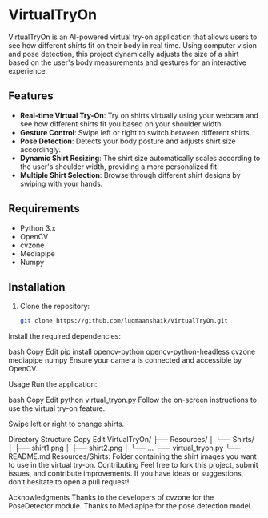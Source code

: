 # VirtualTryOn

VirtualTryOn is an AI-powered virtual try-on application that allows users to see how different shirts fit on their body in real time. Using computer vision and pose detection, this project dynamically adjusts the size of a shirt based on the user's body measurements and gestures for an interactive experience.

## Features

- **Real-time Virtual Try-On**: Try on shirts virtually using your webcam and see how different shirts fit you based on your shoulder width.
- **Gesture Control**: Swipe left or right to switch between different shirts.
- **Pose Detection**: Detects your body posture and adjusts shirt size accordingly.
- **Dynamic Shirt Resizing**: The shirt size automatically scales according to the user's shoulder width, providing a more personalized fit.
- **Multiple Shirt Selection**: Browse through different shirt designs by swiping with your hands.

## Requirements

- Python 3.x
- OpenCV
- cvzone
- Mediapipe
- Numpy

## Installation

1. Clone the repository:
   ```bash
   git clone https://github.com/luqmaanshaik/VirtualTryOn.git
Install the required dependencies:

bash
Copy
Edit
pip install opencv-python opencv-python-headless cvzone mediapipe numpy
Ensure your camera is connected and accessible by OpenCV.

Usage
Run the application:

bash
Copy
Edit
python virtual_tryon.py
Follow the on-screen instructions to use the virtual try-on feature.

Swipe left or right to change shirts.

Directory Structure
Copy
Edit
VirtualTryOn/
├── Resources/
│   └── Shirts/
│       ├── shirt1.png
│       ├── shirt2.png
│       └── ...
├── virtual_tryon.py
└── README.md
Resources/Shirts: Folder containing the shirt images you want to use in the virtual try-on.
Contributing
Feel free to fork this project, submit issues, and contribute improvements. If you have ideas or suggestions, don’t hesitate to open a pull request!

Acknowledgments
Thanks to the developers of cvzone for the PoseDetector module.
Thanks to Mediapipe for the pose detection model.

